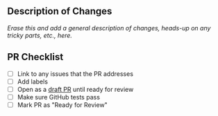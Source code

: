 ## Description of Changes

_Erase this and add a general description of changes, heads-up on any tricky parts, etc., here._

## PR Checklist
<!-- This will become an interactive checklist once the PR is opened -->
- [ ] Link to any issues that the PR addresses
- [ ] Add labels
- [ ] Open as a [draft PR](https://github.blog/2019-02-14-introducing-draft-pull-requests/)
       until ready for review
- [ ] Make sure GitHub tests pass
- [ ] Mark PR as "Ready for Review"
